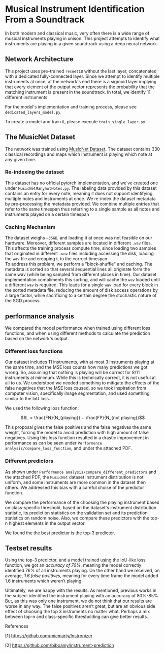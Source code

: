 # Musical Instrument Identification From a Soundtrack

In both modern and classical music, very often there is a wide range of musical instruments playing in
unison. This project attempts to identify what instruments are playing in a given soundtrack using a deep neural network. 

## Network Architecture
This project uses pre-trained `resnet18` without the last layer, concatenated with a dedicated fully-connected layer. Since we attempt to identify multiple instruments at once, at the network's end there is a sigmoid layer implying that every element of the output vector represents the probability that the matching instrument is present in the soundtrack.
In total, we identify 11 different instruments. 

For the model's implementation and training process, please see `dedicated_layers_model.py`.

To create a model and train it, please execute `train_single_layer.py`

## The MusicNet Dataset
The network was trained using [MusicNet Dataset](https://www.kaggle.com/datasets/imsparsh/musicnet-dataset).
The dataset contains 330 classical recordings and maps which instrument is playing which note at any given time. 

### Re-indexing the dataset
This dataset has no official pytorch implementation, and we've created one under `MusicNetManyhotNotes.py`. The labeling data provided by this dataset contains an entry for every note, meaning it does not support identifying multiple notes and instruments at once. 
We re-index the dataset metadata by pre-processing the metadata provided. We combine multiple entries that refer to the same timespan thus referring to a single sample as all notes and instruments played on a certain timespan

### Caching Mechanism 
The dataset weighs `~35GB`, and loading it at once was not feasible on our hardware. Moreover, different samples are located in different `.wav` files. This affects the training process compute time, since loading two samples that originated in different `.wav` files including accessing the disk, loading the `wav` file and cropping it to the correct timespan.  
To address this problem, we perform a "block-shuffle" and caching. The metadata is sorted so that several sequential lines all originate form the same wav (while being sampled from different places in time). Our dataset implementation compliments this sorting, and will cache the `wav` loaded until a different `wav` is required. 
This leads for a single `wav` load for every block in the sorted metadata file, reducing the amount of disk access operations by a large factor, while sacrificing to a certain degree the stochastic nature of the SGD process.

## performance analysis
We compared the model performance when trained using different loss functions, and when using different methods to calculate the prediction based on the network's output.

### Different loss functions
Our dataset includes 11 instruments, with at most 3 instruments playing at the same time, and the
MSE loss counts how many predictions we got wrong. So, assuming that nothing is playing will be correct
for 8/11 instruments at minimum. While this is technically correct, it is not useful at all to us.
We understood we needed something to mitigate the effects of the false negatives that the MSE loss
caused, so we took inspiration from computer vision, specifically image segmentation, and used something
similar to the IoU loss.

We used the following loss function:

$$L = \frac{FN}{N_{playing}} + \frac{FP}{N_{not playing}}$$

This proposal gives the false positives and the false negatives the same weight, forcing the model to avoid prediction with high amount of false negatives. Using this loss function resulted in a drastic improvement in performance as can be seen under `Performence analysis/compare_loss_function`, and under the attached PDF.

### Different predictors
As shown under `Performence analysis/compare_different_predictors` and the attached PDF, the `MusicNet` dataset instrument distribution is not uniform, and some instruments are more common in the dataset then others.
We addressed this bias with a careful choise of the predictor function. 

We compare the performance of the choosing the playing instrument based on class-specific threshold, based on the dataset's instrument distribution statistic, its prediction statistics on the validation set and its prediction statistics on random noise. Also, we compare these predictors with the top-n highest elements in the output vector.

We found the the best predictor is the top-3 predictor.

## Testset results
Using the top-3 predictor, and a model trained using the IoU-like loss function, we got an *accuracy of 76%*, meaning the model correctly identified 76% of all instruments
playing. On the other hand we received, on average, *1.6 false positives*, meaning for every time frame
the model added 1.6 instruments which weren’t playing.

Ultimately, we are happy with the results. As mentioned, previous works in the subject identified
the instrument playing with an accuracy of 80%-85%. But, as this was only one instrument, we do not
think that our results are worse in any way. The false positives aren’t great, but are an obvious side
effect of choosing the top 3 instruments no matter what. Perhaps a mix between top-n and class-specific
thresholding can give better results.

References

[1] https://github.com/micmarty/Instronizer

[2] https://github.com/biboamy/instrument-prediction
